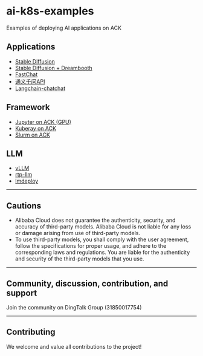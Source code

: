 # ai-k8s-examples

Examples of deploying AI applications on ACK

## Applications
- [Stable Diffusion](aigc/stable-diffusion/stable-diffusion.md)
- [Stable Diffusion + Dreambooth](aigc/stable-diffusion/stable-diffusion.md)
- [FastChat](aigc/fastchat/fastchat.md)
- [通义千问API](aigc/tongyi-api/tongyi.md)
- [Langchain-chatchat](aigc/langchain-chatchat/README.md)

## Framework
- [Jupyter on ACK (GPU)](framework/jupyter/jupyter-gpu.md)
- [Kuberay on ACK](framework/kuberay/kuberay.md)
- [Slurm on ACK](framework/slurm/README.md)

## LLM
- [vLLM](llm/vLLM/README.md)
- [rtp-llm](llm/rtp-llm/README.md)
- [lmdeploy](llm/lmdeploy/README.md)
---

## Cautions

- Alibaba Cloud does not guarantee the authenticity, security, and accuracy of third-party models. Alibaba Cloud is not
  liable for any loss or damage arising from use of third-party models.
- To use third-party models, you shall comply with the user agreement, follow the specifications for proper usage, and
  adhere to the corresponding laws and regulations. You are liable for the authenticity and security of the third-party
  models that you use.

---

## Community, discussion, contribution, and support

Join the community on DingTalk Group (31850017754)

---

## Contributing

We welcome and value all contributions to the project! 

